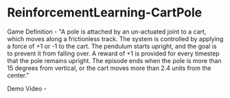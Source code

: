 # ReinforcementLearning-CartPole

Game Definition - "A pole is attached by an un-actuated joint to a cart, which moves along a frictionless track.
The system is controlled by applying a force of +1 or -1 to the cart. 
The pendulum starts upright, and the goal is to prevent it from falling over. 
A reward of +1 is provided for every timestep that the pole remains upright. 
The episode ends when the pole is more than 15 degrees from vertical,
or the cart moves more than 2.4 units from the center."

Demo Video - 
